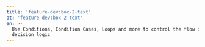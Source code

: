 ```yaml
---
title: 'feature-dev:box-2-text'
pt: 'feature-dev:box-2-text'
en: >-
  Use Conditions, Condition Cases, Loops and more to control the flow of your
  decision logic
---
```


